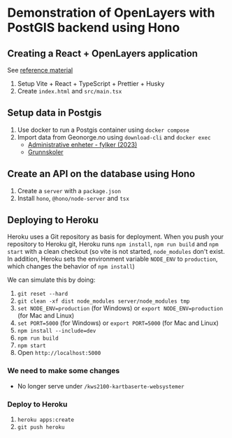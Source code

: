 # Demonstration of OpenLayers with PostGIS backend using Hono

## Creating a React + OpenLayers application

See [reference material](https://github.com/kristiania-kws2100-2025/kws2100-kartbaserte-websystemer?tab=readme-ov-file#creating-a-react-application)

1. Setup Vite + React + TypeScript + Prettier + Husky
2. Create `index.html` and `src/main.tsx`

## Setup data in Postgis

1. Use docker to run a Postgis container using `docker compose`
2. Import data from Geonorge.no using `download-cli` and `docker exec`
   - [Administrative enheter - fylker (2023)](https://kartkatalog.geonorge.no/metadata/administrative-enheter-fylker-historiske-data-2023/7284fe8e-fed6-4172-ae56-a7f7c9fd4759)
   - [Grunnskoler](https://kartkatalog.geonorge.no/metadata/grunnskoler/db4b872f-264d-434c-9574-57232f1e90d2)

## Create an API on the database using Hono

1. Create a `server` with a `package.json`
2. Install `hono`, `@hono/node-server` and `tsx`

## Deploying to Heroku

Heroku uses a Git repository as basis for deployment.
When you push your repository to Heroku git, Heroku runs
`npm install`, `npm run build` and `npm start` with a clean checkout
(so vite is not started, `node_modules` don't exist. In addition,
Heroku sets the environment variable `NODE_ENV` to `production`, which
changes the behavior of `npm install`)

We can simulate this by doing:

1. `git reset --hard`
2. `git clean -xf dist node_modules server/node_modules tmp`
3. `set NODE_ENV=production` (for Windows) or `export NODE_ENV=production` (for Mac and Linux)
4. `set PORT=5000` (for Windows) or `export PORT=5000` (for Mac and Linux)
5. `npm install --include=dev`
6. `npm run build`
7. `npm start`
8. Open `http://localhost:5000`

### We need to make some changes

- No longer serve under `/kws2100-kartbaserte-websystemer`

### Deploy to Heroku

1. `heroku apps:create`
2. `git push heroku`
